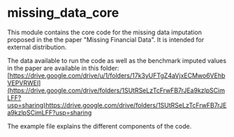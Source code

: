 # missing_data_core
This module contains the core code for the missing data imputation proposed in the the paper "Missing Financial Data". It is intended for external distribution.

The data available to run the code as well as the benchmark imputed values in the paper are available in this folder: [https://drive.google.com/drive/u/1/folders/17k3yUFTgZ4aVjxECMwo6VEhbVEPVRWEl](https://drive.google.com/drive/folders/1SUtRSeLzTcFrwFB7rJEa9kzlpSCimLFF?usp=sharing)https://drive.google.com/drive/folders/1SUtRSeLzTcFrwFB7rJEa9kzlpSCimLFF?usp=sharing

The example file explains the different components of the code.

